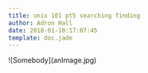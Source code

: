 ```yaml
---
title: unix 101 pt5 searching finding
author: Adron Hall
date: 2018-01-10:17:07:45
template: doc.jade
---
```

<div class="image float-left">
    ![Somebody](anImage.jpg)
</div>

